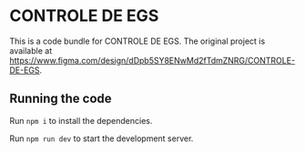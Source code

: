 
  # CONTROLE DE EGS

  This is a code bundle for CONTROLE DE EGS. The original project is available at https://www.figma.com/design/dDpb5SY8ENwMd2fTdmZNRG/CONTROLE-DE-EGS.

  ## Running the code

  Run `npm i` to install the dependencies.

  Run `npm run dev` to start the development server.
  